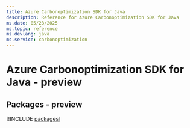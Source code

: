 ```yaml
---
title: Azure Carbonoptimization SDK for Java
description: Reference for Azure Carbonoptimization SDK for Java
ms.date: 05/28/2025
ms.topic: reference
ms.devlang: java
ms.service: carbonoptimization
---
```

# Azure Carbonoptimization SDK for Java - preview
## Packages - preview
[!INCLUDE [packages](carbonoptimization-index.md)]